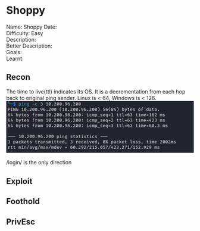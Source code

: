 # Shoppy 
Name: Shoppy
Date:  
Difficulty: Easy  
Description:  
Better Description:  
Goals:  
Learnt:

## Recon

The time to live(ttl) indicates its OS. It is a decrementation from each hop back to original ping sender. Linux is < 64, Windows is < 128.
![ping](TryHackMe/Wreath/Screenshots/ping.png)

/login/ is the only direction

## Exploit

## Foothold

## PrivEsc

     
